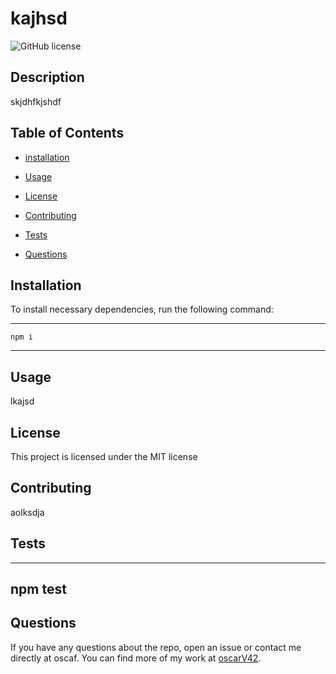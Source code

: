 
# kajhsd
![GitHub license](https://img.shields.io/badge/license-MIT-yellow.svg)

## Description

skjdhfkjshdf

## Table of Contents

* [installation](#installation)
          
* [Usage](#usage)

* [License](#license)

* [Contributing](#contributing)

* [Tests](#tests)

* [Questions](#questions)

## Installation

To install necessary dependencies, run the following command:
          
---
    npm i
---

## Usage

lkajsd


## License

This project is licensed under the MIT license

## Contributing

aolksdja

## Tests

---
npm test
---

## Questions

If you have any questions about the repo, open an issue or contact me directly at oscaf. You can find more of my work at 
[oscarV42](https://github.com/oscarV42/).
